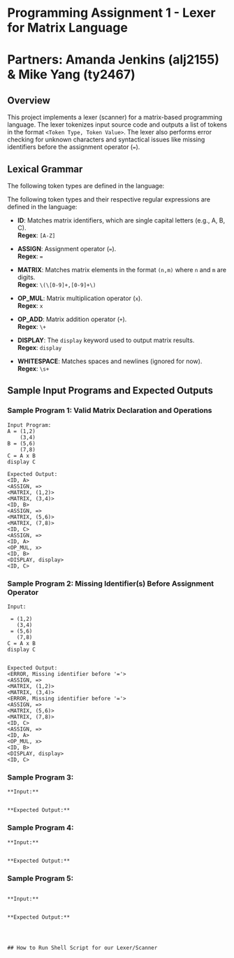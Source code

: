 # Programming Assignment 1 - Lexer for Matrix Language
# Partners: Amanda Jenkins (alj2155) & Mike Yang (ty2467) 

## Overview

This project implements a lexer (scanner) for a matrix-based programming language. The lexer tokenizes input source code and outputs a list of tokens in the format `<Token Type, Token Value>`. The lexer also performs error checking for unknown characters and syntactical issues like missing identifiers before the assignment operator (`=`).

## Lexical Grammar

The following token types are defined in the language:

The following token types and their respective regular expressions are defined in the language:

- **ID**: Matches matrix identifiers, which are single capital letters (e.g., A, B, C).  
  **Regex**: `[A-Z]`
  
- **ASSIGN**: Assignment operator (`=`).  
  **Regex**: `=`
  
- **MATRIX**: Matches matrix elements in the format `(n,m)` where `n` and `m` are digits.  
  **Regex**: `\(\[0-9]+,[0-9]+\)`
  
- **OP_MUL**: Matrix multiplication operator (`x`).  
  **Regex**: `x`
  
- **OP_ADD**: Matrix addition operator (`+`).  
  **Regex**: `\+`
  
- **DISPLAY**: The `display` keyword used to output matrix results.  
  **Regex**: `display`
  
- **WHITESPACE**: Matches spaces and newlines (ignored for now).  
  **Regex**: `\s+`


## Sample Input Programs and Expected Outputs

### Sample Program 1: Valid Matrix Declaration and Operations

```
Input Program:
A = (1,2)
    (3,4)
B = (5,6)
    (7,8)
C = A x B
display C

Expected Output:
<ID, A>
<ASSIGN, =>
<MATRIX, (1,2)>
<MATRIX, (3,4)>
<ID, B>
<ASSIGN, =>
<MATRIX, (5,6)>
<MATRIX, (7,8)>
<ID, C>
<ASSIGN, =>
<ID, A>
<OP_MUL, x>
<ID, B>
<DISPLAY, display>
<ID, C>
```

### Sample Program 2: Missing Identifier(s) Before Assignment Operator

```
Input:

 = (1,2) 
   (3,4) 
 = (5,6) 
   (7,8) 
C = A x B 
display C 


Expected Output:
<ERROR, Missing identifier before '='>
<ASSIGN, =>
<MATRIX, (1,2)>
<MATRIX, (3,4)>
<ERROR, Missing identifier before '='>
<ASSIGN, =>
<MATRIX, (5,6)>
<MATRIX, (7,8)>
<ID, C>
<ASSIGN, =>
<ID, A>
<OP_MUL, x>
<ID, B>
<DISPLAY, display>
<ID, C>

```

### Sample Program 3: 
```
**Input:**


**Expected Output:**

```
### Sample Program 4: 
```
**Input:**


**Expected Output:**
```
### Sample Program 5: 
```

**Input:**


**Expected Output:**




## How to Run Shell Script for our Lexer/Scanner 